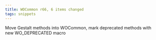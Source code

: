 ```yaml
---
title: WOCommon r66, 6 items changed
tags: snippets
---
```


Move Gestalt methods into WOCommon, mark deprecated methods with new WO\_DEPRECATED macro
